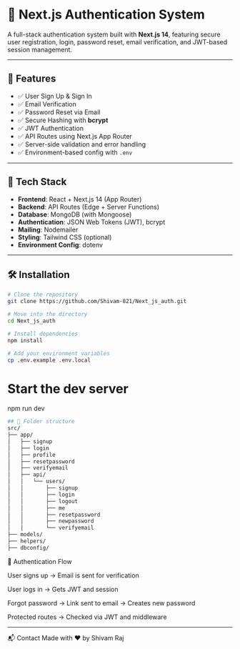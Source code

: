 # 🔐 Next.js Authentication System

A full-stack authentication system built with **Next.js 14**, featuring secure user registration, login, password reset, email verification, and JWT-based session management.

---

## 🚀 Features

- ✅ User Sign Up & Sign In
- ✅ Email Verification
- ✅ Password Reset via Email
- ✅ Secure Hashing with **bcrypt**
- ✅ JWT Authentication
- ✅ API Routes using Next.js App Router
- ✅ Server-side validation and error handling
- ✅ Environment-based config with `.env`

---

## 🧱 Tech Stack

- **Frontend**: React + Next.js 14 (App Router)
- **Backend**: API Routes (Edge + Server Functions)
- **Database**: MongoDB (with Mongoose)
- **Authentication**: JSON Web Tokens (JWT), bcrypt
- **Mailing**: Nodemailer
- **Styling**: Tailwind CSS (optional)
- **Environment Config**: dotenv

---

## 🛠️ Installation

```bash
# Clone the repository
git clone https://github.com/Shivam-821/Next_js_auth.git

# Move into the directory
cd Next_js_auth

# Install dependencies
npm install

# Add your environment variables
cp .env.example .env.local
```

# Start the dev server
npm run dev

```bash
## 📁 Folder structure
src/
├── app/
│   ├── signup
│   ├── login
│   ├── profile
│   ├── resetpassword
│   ├── verifyemail
│   ├── api/
│   │   └── users/
│   │       ├── signup
│   │       ├── login
│   │       ├── logout
│   │       ├── me
│   │       ├── resetpassword
│   │       ├── newpassword
│   │       └── verifyemail
├── models/
├── helpers/
├── dbconfig/
```

🔐 Authentication Flow

User signs up → Email is sent for verification

User logs in → Gets JWT and session

Forgot password → Link sent to email → Creates new password

Protected routes → Checked via JWT and middleware

---
📬 Contact
Made with ❤️ by Shivam Raj
